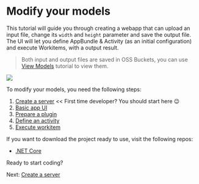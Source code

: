 # Modify your models

This tutorial will guide you through creating a webapp that can upload an input file, change its `width` and `height` parameter and save the output file. The UI will let you define AppBundle & Activity (as an initial configuration) and execute Workitems, with a output result. 

> Both input and output files are saved in OSS Buckets, you can use [View Models](tutorials/viewmodels) tutorial to view them.

![](_media/tutorials/run_sample_modifymodels.gif)

To modify your models, you need the following steps:

1. [Create a server](environment/setup/2legged_da) << First time developer? You should start here :wink:
2. [Basic app UI](designautomation/html/)
3. [Prepare a plugin](designautomation/appbundle/)
4. [Define an activity](designautomation/activity/)
5. [Execute workitem](designautomation/workitem/)

If you want to download the project ready to use, visit the following repos:

- [.NET Core](https://github.com/Autodesk-Forge/learn.forge.designautomation)

Ready to start coding?

Next: [Create a server](environment/setup/2legged_da)